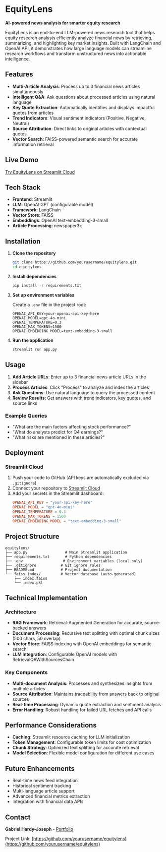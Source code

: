 # EquityLens

**AI-powered news analysis for smarter equity research**

EquityLens is an end-to-end LLM-powered news research tool that helps equity research analysts efficiently analyze financial news by retrieving, summarizing, and highlighting key market insights. Built with LangChain and OpenAI API, it demonstrates how large language models can streamline research workflows and transform unstructured news into actionable intelligence.

## Features

- **Multi-Article Analysis**: Process up to 3 financial news articles simultaneously
- **Intelligent Q&A**: Ask questions about processed articles using natural language
- **Key Quote Extraction**: Automatically identifies and displays impactful quotes from articles
- **Trend Indicators**: Visual sentiment indicators (Positive, Negative, Neutral)
- **Source Attribution**: Direct links to original articles with contextual quotes
- **Vector Search**: FAISS-powered semantic search for accurate information retrieval

## Live Demo

[Try EquityLens on Streamlit Cloud](your-streamlit-url-here)

## Tech Stack

- **Frontend**: Streamlit
- **LLM**: OpenAI GPT (configurable model)
- **Framework**: LangChain
- **Vector Store**: FAISS
- **Embeddings**: OpenAI text-embedding-3-small
- **Article Processing**: newspaper3k

## Installation

1. **Clone the repository**
   ```bash
   git clone https://github.com/yourusername/equitylens.git
   cd equitylens
   ```

2. **Install dependencies**
   ```bash
   pip install -r requirements.txt
   ```

3. **Set up environment variables**
   
   Create a `.env` file in the project root:
   ```env
   OPENAI_API_KEY=your-openai-api-key-here
   OPENAI_MODEL=gpt-4o-mini
   OPENAI_TEMPERATURE=0.3
   OPENAI_MAX_TOKENS=1500
   OPENAI_EMBEDDING_MODEL=text-embedding-3-small
   ```

4. **Run the application**
   ```bash
   streamlit run app.py
   ```

## Usage

1. **Add Article URLs**: Enter up to 3 financial news article URLs in the sidebar
2. **Process Articles**: Click "Process" to analyze and index the articles
3. **Ask Questions**: Use natural language to query the processed content
4. **Review Results**: Get answers with trend indicators, key quotes, and source links

### Example Queries
- "What are the main factors affecting stock performance?"
- "What do analysts predict for Q4 earnings?"
- "What risks are mentioned in these articles?"

## Deployment

### Streamlit Cloud

1. Push your code to GitHub (API keys are automatically excluded via `.gitignore`)
2. Connect your repository to [Streamlit Cloud](https://share.streamlit.io)
3. Add your secrets in the Streamlit dashboard:
   ```toml
   OPENAI_API_KEY = "your-api-key-here"
   OPENAI_MODEL = "gpt-4o-mini"
   OPENAI_TEMPERATURE = 0.3
   OPENAI_MAX_TOKENS = 1500
   OPENAI_EMBEDDING_MODEL = "text-embedding-3-small"
   ```

## Project Structure

```
equitylens/
├── app.py                 # Main Streamlit application
├── requirements.txt       # Python dependencies
├── .env                  # Environment variables (local only)
├── .gitignore           # Git ignore rules
├── README.md            # Project documentation
└── faiss_index/         # Vector database (auto-generated)
    ├── index.faiss
    └── index.pkl
```

## Technical Implementation

### Architecture
- **RAG Framework**: Retrieval-Augmented Generation for accurate, source-backed answers
- **Document Processing**: Recursive text splitting with optimal chunk sizes (500 chars, 50 overlap)
- **Vector Store**: FAISS indexing with OpenAI embeddings for semantic search
- **LLM Integration**: Configurable OpenAI models with RetrievalQAWithSourcesChain

### Key Components
- **Multi-document Analysis**: Processes and synthesizes insights from multiple articles
- **Source Attribution**: Maintains traceability from answers back to original sources
- **Real-time Processing**: Dynamic quote extraction and sentiment analysis
- **Error Handling**: Robust handling for failed URL fetches and API calls

## Performance Considerations

- **Caching**: Streamlit resource caching for LLM initialization
- **Token Management**: Configurable token limits for cost optimization  
- **Chunk Strategy**: Optimized text splitting for accurate retrieval
- **Model Selection**: Flexible model configuration for different use cases

## Future Enhancements

- Real-time news feed integration
- Historical sentiment tracking
- Multi-language article support
- Advanced financial metrics extraction
- Integration with financial data APIs

## Contact

**Gabriel Hardy-Joseph** - [Portfolio](https://ghj95.github.io/portfolio/)

Project Link: [https://github.com/yourusername/equitylens](https://github.com/yourusername/equitylens)
